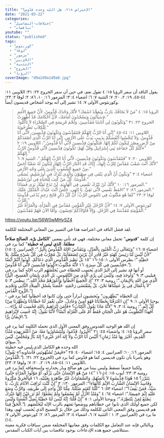 ```yaml
---
title: "الإعتراض ٢١٨، هل الله وحده قدّوس؟"
date: "2021-03-22"
categories: 
  - "إختلافات-التفاصيل"
  - "تناقضات"
youtube: ""
status: "published"
tags: 
  - "كورنثوس"
  - "لوقا"
  - "مزمور"
  - "اللاويين"
  - "التثنية"
  - "الخروج"
  - "الرؤيا"
coverImage: "d9a2d9a1d9a8.jpg"
---
```


يقول الناقد أن سفر الرؤيا ١٥: ٤ تقول نعم، في حين أن سفر الخروج ٢٢: ٣١؛ اللاويين ١١: ٤٤-٤٥، ١٩: ٢، ٢٠: ٧؛ التثنية ٧: ٦؛ اشعياء ٤: ٣؛ المزمور ١٦: ١٠، ٨٦: ٢؛ لوقا ٢: ٢٣؛ وكورنثوس الأولى ٧: ١٤ تشير إلى أنه يوجد أشخاص قديسون أيضاً.

> الرؤيا ١٥: ٤ ”مَنْ لاَ يَخَافُكَ يَارَبُّ وَيُمَجِّدُ اسْمَكَ؟ لأَنَّكَ وَحْدَكَ قُدُّوسٌ، لأَنَّ جَمِيعَ الأُمَمِ سَيَأْتُونَ وَيَسْجُدُونَ أَمَامَكَ، لأَنَّ أَحْكَامَكَ قَدْ أُظْهِرَتْ».“  
> الخروج ٢٢: ٣١ ”وَتَكُونُونَ لِي أُنَاسًا مُقَدَّسِينَ. وَلَحْمَ فَرِيسَةٍ فِي الصَّحْرَاءِ لاَ تَأْكُلُوا. لِلْكِلاَبِ تَطْرَحُونَهُ.“  
> اللاويين ١١: ٤٤-٤٥ ”إِنِّي أَنَا الرَّبُّ إِلهُكُمْ فَتَتَقَدَّسُونَ وَتَكُونُونَ قِدِّيسِينَ، لأَنِّي أَنَا قُدُّوسٌ. وَلاَ تُنَجِّسُوا أَنْفُسَكُمْ بِدَبِيبٍ يَدِبُّ عَلَى الأَرْضِ. إِنِّي أَنَا الرَّبُّ الَّذِي أَصْعَدَكُمْ مِنْ أَرْضِ مِصْرَ لِيَكُونَ لَكُمْ إِلهًا. فَتَكُونُونَ قِدِّيسِينَ لأَنِّي أَنَا قُدُّوسٌ.“، اللاويين ١٩: ٢ ”«كَلِّمْ كُلَّ جَمَاعَةِ بَنِي إِسْرَائِيلَ وَقُلْ لَهُمْ: تَكُونُونَ قِدِّيسِينَ لأَنِّي قُدُّوسٌ الرَّبُّ إِلهُكُمْ.“  
> اللاويين ٢٠: ٧ ”فَتَتَقَدَّسُونَ وَتَكُونُونَ قِدِّيسِينَ، لأَنِّي أَنَا الرَّبُّ إِلهُكُمْ.“، التثنية ٧: ٦ ”لأَنَّكَ أَنْتَ شَعْبٌ مُقَدَّسٌ لِلرَّبِّ إِلهِكَ. إِيَّاكَ قَدِ اخْتَارَ الرَّبُّ إِلهُكَ لِتَكُونَ لَهُ شَعْبًا أَخَصَّ مِنْ جَمِيعِ الشُّعُوبِ الَّذِينَ عَلَى وَجْهِ الأَرْضِ،“  
> اشعياء ٤: ٣ ”وَيَكُونُ أَنَّ الَّذِي يَبْقَى فِي صِهْيَوْنَ وَالَّذِي يُتْرَكُ فِي أُورُشَلِيمَ، يُسَمَّى قُدُّوسًا. كُلُّ مَنْ كُتِبَ لِلْحَيَاةِ فِي أُورُشَلِيمَ.“  
> المزمور ١٦: ١٠ ”لأَنَّكَ لَنْ تَتْرُكَ نَفْسِي فِي الْهَاوِيَةِ. لَنْ تَدَعَ تَقِيَّكَ يَرَى فَسَادًا.“  
> المزمور ٨٦: ٢ ”احْفَظْ نَفْسِي لأَنِّي تَقِيٌّ. يَا إِلهِي، خَلِّصْ أَنْتَ عَبْدَكَ الْمُتَّكِلَ عَلَيْكَ.“  
> لوقا ٢: ٢٣ ”كَمَا هُوَ مَكْتُوبٌ فِي نَامُوسِ الرَّبِّ: أَنَّ كُلَّ ذَكَرٍ فَاتِحَ رَحِمٍ يُدْعَى قُدُّوسًا لِلرَّبِّ.“  
> كورنثوس الأولى ٧: ١٤ ”لأَنَّ الرَّجُلَ غَيْرَ الْمُؤْمِنِ مُقَدَّسٌ فِي الْمَرْأَةِ، وَالْمَرْأَةُ غَيْرُ الْمُؤْمِنَةِ مُقَدَّسَةٌ فِي الرَّجُلِ. وَإِلاَّ فَأَوْلاَدُكُمْ نَجِسُونَ، وَأَمَّا الآنَ فَهُمْ مُقَدَّسُونَ.“

https://youtu.be/S6W0wMHySZ4

لقد فشل الناقد في اعتراضه هذا في التمييز بين المعاني المختلفة للكلمة.

إن كلمة ”**قدوس**“ تحمل معاني مختلفة، فهي قد تأتي بمعنى ”**الكامل برّه**، **الصالح صلاحاً مطلقا**، **الذي ليس له خطيئة**“ كما يرد في  
(اشعياء ٥: ١٦ ”وَيَتَعَالَى رَبُّ الْجُنُودِ بِالْعَدْلِ، وَيَتَقَدَّسُ الإِلهُ الْقُدُّوسُ بِالْبِرِّ.“؛ العبرانيين ٤: ١٥ ”لأَنْ لَيْسَ لَنَا رَئِيسُ كَهَنَةٍ غَيْرُ قَادِرٍ أَنْ يَرْثِيَ لِضَعَفَاتِنَا، بَلْ مُجَرَّبٌ فِي كُلِّ شَيْءٍ مِثْلُنَا، بِلاَ خَطِيَّةٍ.“؛ بطرس الأولى ١: ١٥-١٦ ”١٥ بَلْ نَظِيرَ الْقُدُّوسِ الَّذِي دَعَاكُمْ، كُونُوا أَنْتُمْ أَيْضًا قِدِّيسِينَ فِي كُلِّ سِيرَةٍ. ١٦ لأَنَّهُ مَكْتُوبٌ:«كُونُوا قِدِّيسِينَ لأَنِّي أَنَا قُدُّوسٌ».“).  
أو أنها قد تشير إلى البرّ الذي يُحسب للخطاة حين يُخلِّصُهُم الرب الإله كما يرد في  
(فيليبي ٣: ٩ ”وَأُوجَدَ فِيهِ، وَلَيْسَ لِي بِرِّي الَّذِي مِنَ النَّامُوسِ، بَلِ الَّذِي بِإِيمَانِ الْمَسِيحِ، الْبِرُّ الَّذِي مِنَ اللهِ بِالإِيمَانِ.“؛ رومية ٣: ٢٢ ”إِذِ الْجَمِيعُ أَخْطَأُوا وَأَعْوَزَهُمْ مَجْدُ اللهِ،“؛ تيطس ٣: ٥ ”لاَ بِأَعْمَال فِي بِرّ عَمِلْنَاهَا نَحْنُ، بَلْ بِمُقْتَضَى رَحْمَتِهِ ­ خَلَّصَنَا بِغُسْلِ الْمِيلاَدِ الثَّانِي وَتَجْدِيدِ الرُّوحِ الْقُدُسِ،“)  
\- إن الخطاة ”يُطَهَّرون“ ويُحسَبون أبراراً حتى وإن كانوا قد أخطأوا كما يرد في  
(يوحنا الأولى ١: ٩ ”إِنِ اعْتَرَفْنَا بِخَطَايَانَا فَهُوَ أَمِينٌ وَعَادِلٌ، حَتَّى يَغْفِرَ لَنَا خَطَايَانَا وَيُطَهِّرَنَا مِنْ كُلِّ إِثْمٍ.“؛ رومية ٤: ٣، ٩ ”لأَنَّهُ مَاذَا يَقُولُ الْكِتَابُ؟ «فَآمَنَ إِبْرَاهِيمُ بِاللهِ فَحُسِبَ لَهُ بِرًّا».…أَفَهذَا التَّطْوِيبُ هُوَ عَلَى الْخِتَانِ فَقَطْ أَمْ عَلَى الْغُرْلَةِ أَيْضًا؟ لأَنَّنَا نَقُولُ: إِنَّهُ حُسِبَ لإِبْرَاهِيمَ الإِيمَانُ بِرًّا.“). 

إن الله هو الوحيد القدوس وفق المعنى الأول الذي تحمله الكلمة كما يرد في  
(سفر الرؤيا ١٥: ٤؛ واشعياء ٤٥: ٢١ ”أَخْبِرُوا. قَدِّمُوا. وَلْيَتَشَاوَرُوا مَعًا. مَنْ أَعْلَمَ بِهذِهِ مُنْذُ الْقَدِيمِ، أَخْبَرَ بِهَا مُنْذُ زَمَانٍ؟ أَلَيْسَ أَنَا الرَّبُّ وَلاَ إِلهَ آخَرَ غَيْرِي؟ إِلهٌ بَارٌّ وَمُخَلِّصٌ. لَيْسَ سِوَايَ.“)،  
الله وحده هو الكامل الذي ليس فيه خطيئة  
(المزمور ١٦: ١٠؛ العبرانيين ٤: ١٥؛ اشعياء ٤٠: ٢٥ ”«فَبِمَنْ تُشَبِّهُونَنِي فَأُسَاوِيهِ؟» يَقُولُ الْقُدُّوسُ.“). وهو يأمرنا بأن نكون قديسين كما هو قدّوس كما يرد في (الخروج ٢٢: ٣١؛ اللاويين ١١: ٤٤-٤٥، ١٩: ٢، ٢٠: ٧؛ ولوقا ٢: ٢٣)،  
ولكننا جميعاً نسقط وليس بيننا من هو صالح وبار بجدارته واستحقاقه كما يرد في  
(رومية ٣: ٢٣؛ أيوب ١٥: ١٤-١٦ ”١٤ مَنْ هُوَ الإِنْسَانُ حَتَّى يَزْكُو، أَوْ مَوْلُودُ الْمَرْأَةِ حَتَّى يَتَبَرَّرَ؟ ١٥ هُوَذَا قِدِّيسُوهُ لاَ يَأْتَمِنُهُمْ، وَالسَّمَاوَاتُ غَيْرُ طَاهِرَةٍ بِعَيْنَيْهِ، ١٦ فَبِالْحَرِيِّ مَكْرُوهٌ وَفَاسِدٌ الإِنْسَانُ الشَّارِبُ الإِثْمَ كَالْمَاءِ!“؛ المزمور ١٣٠: ٣ ”إِنْ كُنْتَ تُرَاقِبُ الآثَامَ يَارَبُّ، يَا سَيِّدُ، فَمَنْ يَقِفُ؟“؛ اشعياء ٥٣: ٦ ”كُلُّنَا كَغَنَمٍ ضَلَلْنَا. مِلْنَا كُلُّ وَاحِدٍ إِلَى طَرِيقِهِ، وَالرَّبُّ وَضَعَ عَلَيْهِ إِثْمَ جَمِيعِنَا.“؛ اشعياء ٦٤: ٤ ”وَمُنْذُ الأَزَلِ لَمْ يَسْمَعُوا وَلَمْ يَصْغَوْا. لَمْ تَرَ عَيْنٌ إِلهًا غَيْرَكَ يَصْنَعُ لِمَنْ يَنْتَظِرُهُ.“؛ ويوحنا الأولى ١: ٨ ”إِنْ قُلْنَا: إِنَّهُ لَيْسَ لَنَا خَطِيَّةٌ نُضِلُّ أَنْفُسَنَا وَلَيْسَ الْحَقُّ فِينَا.“). لكن جميع أولئك الذي تابوا عن خطاياهم ووضعوا ثقتهم بالرب الإله ليُخَلِّصَهم هم قديسين وفق المعنى الثاني للكلمة وذلك من خلال برّ المسيح الذي يُحسب لهم، وهذا ما يرد في (العبرانيين ٣: ١ ؛ التثنية ٧: ٦، اشعياء ٤: ٣؛ المزمور ٨٦: ٢؛ كورنثوس الأولى ٧: ١٤).  
وبالتالي فإنه عند التعامل مع الكلمات وفق معانيها المختلفة ضمن سياقات فكرية معينة ستتلاشى جميع هذه الإدعاءات بوجود تناقضات بين آيات الكتاب المقدس.
